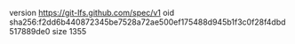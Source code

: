 version https://git-lfs.github.com/spec/v1
oid sha256:f2dd6b440872345be7528a72ae500ef175488d945b1f3c0f28f4dbd517889de0
size 1355
